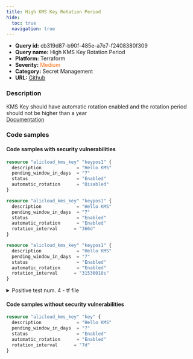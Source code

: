```yaml
---
title: High KMS Key Rotation Period
hide:
  toc: true
  navigation: true
---
```


<style>
  .highlight .hll {
    background-color: #ff171742;
  }
  .md-content {
    max-width: 1100px;
    margin: 0 auto;
  }
</style>

-   **Query id:** cb319d87-b90f-485e-a7e7-f2408380f309
-   **Query name:** High KMS Key Rotation Period
-   **Platform:** Terraform
-   **Severity:** <span style="color:#ff7213">Medium</span>
-   **Category:** Secret Management
-   **URL:** [Github](https://github.com/Checkmarx/kics/tree/master/assets/queries/terraform/alicloud/high_kms_key_rotation_period)

### Description
KMS Key should have automatic rotation enabled and the rotation period should not be higher than a year<br>
[Documentation](https://registry.terraform.io/providers/aliyun/alicloud/latest/docs/resources/kms_key)

### Code samples
#### Code samples with security vulnerabilities
```tf title="Positive test num. 1 - tf file" hl_lines="5"
resource "alicloud_kms_key" "keypos1" {
  description             = "Hello KMS"
  pending_window_in_days  = "7"
  status                  = "Enabled"
  automatic_rotation      = "Disabled"
}

```
```tf title="Positive test num. 2 - tf file" hl_lines="6"
resource "alicloud_kms_key" "keypos1" {
  description             = "Hello KMS"
  pending_window_in_days  = "7"
  status                  = "Enabled"
  automatic_rotation      = "Enabled"
  rotation_interval      = "366d"
}

```
```tf title="Positive test num. 3 - tf file" hl_lines="6"
resource "alicloud_kms_key" "keypos1" {
  description             = "Hello KMS"
  pending_window_in_days  = "7"
  status                  = "Enabled"
  automatic_rotation      = "Enabled"
  rotation_interval      = "31536010s"
}

```
<details><summary>Positive test num. 4 - tf file</summary>

```tf hl_lines="1"
resource "alicloud_kms_key" "keypos1" {
  description             = "Hello KMS"
  pending_window_in_days  = "7"
  status                  = "Enabled"
}

```
</details>


#### Code samples without security vulnerabilities
```tf title="Negative test num. 1 - tf file"
resource "alicloud_kms_key" "key" {
  description             = "Hello KMS"
  pending_window_in_days  = "7"
  status                  = "Enabled"
  automatic_rotation      = "Enabled"
  rotation_interval      = "7d"
}

```
